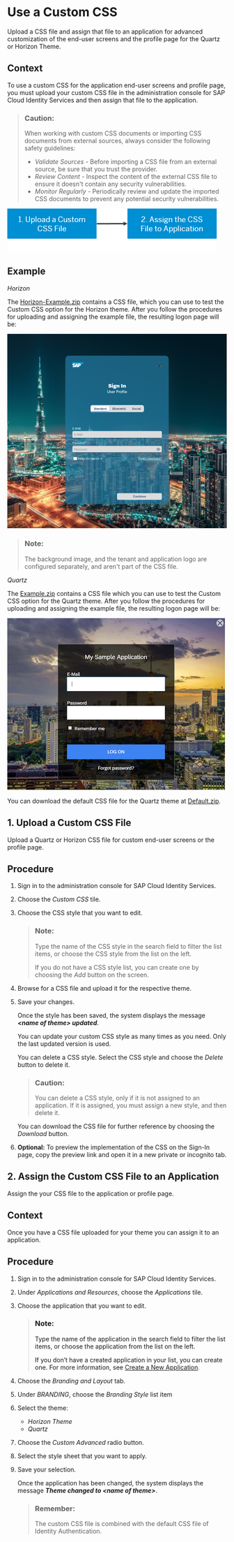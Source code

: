 <!-- loiofaa2a33ff973409dafe136e4f748abda -->

# Use a Custom CSS

Upload a CSS file and assign that file to an application for advanced customization of the end-user screens and the profile page for the Quartz or Horizon Theme.



## Context

To use a custom CSS for the application end-user screens and profile page, you must upload your custom CSS file in the administration console for SAP Cloud Identity Services and then assign that file to the application.

> ### Caution:  
> When working with custom CSS documents or importing CSS documents from external sources, always consider the following safety guidelines:
> 
> -   *Validate Sources* - Before importing a CSS file from an external source, be sure that you trust the provider.
> -   *Review Content* - Inspect the content of the external CSS file to ensure it doesn't contain any security vulnerabilities.
> -   *Monitor Regularly* - Periodically review and update the imported CSS documents to prevent any potential security vulnerabilities.

![](images/Custom_CSS_Flow_14dcfe9.png)



## Example

*Horizon*

The [Horizon-Example.zip](https://help.sap.com/doc/70eec5adf04f4f57a96e350c2ff5cb95/Cloud/en-US/Horizon-Example.zip) contains a CSS file, which you can use to test the Custom CSS option for the Horizon theme. After you follow the procedures for uploading and assigning the example file, the resulting logon page will be:

![](images/Custom_Logon_Page_Horizon_bb0cd5f.png)

> ### Note:  
> The background image, and the tenant and application logo are configured separately, and aren't part of the CSS file.

*Quartz*

The [Example.zip](https://help.sap.com/doc/08293312afe748bc8850898c51b9ba8a/Cloud/en-US/Example.zip) contains a CSS file which you can use to test the Custom CSS option for the Quartz theme. After you follow the procedures for uploading and assigning the example file, the resulting logon page will be:

![](images/Custom_Logon_Page_c38b8f2.png)

You can download the default CSS file for the Quartz theme at [Default.zip](https://help.sap.com/doc/73e3b389575a4499a837dcbf8cdbf558/Cloud/en-US/Default.zip).

<a name="loio899ba3bae3fe411aaf3402bc2dc05de9"/>

<!-- loio899ba3bae3fe411aaf3402bc2dc05de9 -->

## 1. Upload a Custom CSS File

Upload a Quartz or Horizon CSS file for custom end-user screens or the profile page.



<a name="loio899ba3bae3fe411aaf3402bc2dc05de9__steps_ebh_th5_lhb"/>

## Procedure

1.  Sign in to the administration console for SAP Cloud Identity Services.

2.  Choose the *Custom CSS* tile.

3.  Choose the CSS style that you want to edit.

    > ### Note:  
    > Type the name of the CSS style in the search field to filter the list items, or choose the CSS style from the list on the left.
    > 
    > If you do not have a CSS style list, you can create one by choosing the *Add* button on the screen.

4.  Browse for a CSS file and upload it for the respective theme.

5.  Save your changes.

    Once the style has been saved, the system displays the message ***<name of theme\> updated***.

    You can update your custom CSS style as many times as you need. Only the last updated version is used.

    You can delete a CSS style. Select the CSS style and choose the *Delete* button to delete it.

    > ### Caution:  
    > You can delete a CSS style, only if it is not assigned to an application. If it is assigned, you must assign a new style, and then delete it.

    You can download the CSS file for further reference by choosing the *Download* button.

6.  **Optional:** To preview the implementation of the CSS on the Sign-In page, copy the preview link and open it in a new private or incognito tab.


<a name="loioe9d7d8a6196b4e82af3365b7092bee27"/>

<!-- loioe9d7d8a6196b4e82af3365b7092bee27 -->

## 2. Assign the Custom CSS File to an Application

Assign the your CSS file to the application or profile page.



<a name="loioe9d7d8a6196b4e82af3365b7092bee27__context_qzk_w1b_mhb"/>

## Context

Once you have a CSS file uploaded for your theme you can assign it to an application.



<a name="loioe9d7d8a6196b4e82af3365b7092bee27__steps_rsj_db5_lhb"/>

## Procedure

1.  Sign in to the administration console for SAP Cloud Identity Services.

2.  Under *Applications and Resources*, choose the *Applications* tile.

3.  Choose the application that you want to edit.

    > ### Note:  
    > Type the name of the application in the search field to filter the list items, or choose the application from the list on the left.
    > 
    > If you don’t have a created application in your list, you can create one. For more information, see [Create a New Application](create-a-new-application-0d4b255.md).

4.  Choose the *Branding and Layout* tab.

5.  Under *BRANDING*, choose the *Branding Style* list item

6.  Select the theme:

    -   *Horizon Theme*
    -   *Quartz*

7.  Choose the *Custom Advanced* radio button.

8.  Select the style sheet that you want to apply.

9.  Save your selection.

    Once the application has been changed, the system displays the message ***Theme changed to <name of theme\>***.

    > ### Remember:  
    > The custom CSS file is combined with the default CSS file of Identity Authentication.



